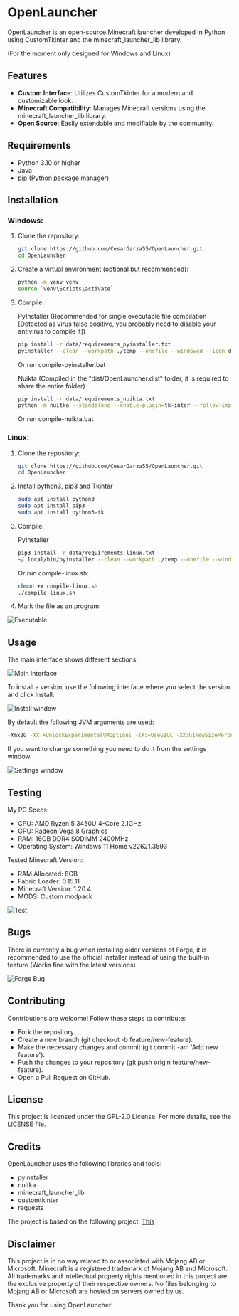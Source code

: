 # OpenLauncher

OpenLauncher is an open-source Minecraft launcher developed in Python using CustomTkinter and the minecraft_launcher_lib library.

(For the moment only designed for Windows and Linux)

## Features

- **Custom Interface**: Utilizes CustomTkinter for a modern and customizable look.
- **Minecraft Compatibility**: Manages Minecraft versions using the minecraft_launcher_lib library.
- **Open Source**: Easily extendable and modifiable by the community.

## Requirements

- Python 3.10 or higher
- Java
- pip (Python package manager)

## Installation

### Windows:

1. Clone the repository:
    ```bash
    git clone https://github.com/CesarGarza55/OpenLauncher.git
    cd OpenLauncher
    ```

2. Create a virtual environment (optional but recommended):
    ```bash
    python -m venv venv
    source `venv\Scripts\activate`
    ```

3. Compile:

    PyInstaller (Recommended for single executable file compilation [Detected as virus false positive, you probably need to disable your antivirus to compile it])
    ```bash
    pip install -r data/requirements_pyinstaller.txt
    pyinstaller --clean --workpath ./temp --onefile --windowed --icon data/icon.ico --distpath ./ --noconfirm data/OpenLauncher.py
    ```
    Or run compile-pyinstaller.bat
   
    Nuikta (Compiled in the "dist/OpenLauncher.dist" folder, it is required to share the entire folder)
    ```bash
    pip install -r data/requirements_nuikta.txt
    python -m nuitka --standalone --enable-plugin=tk-inter --follow-imports --disable-console --windows-icon-from-ico=data/icon.ico --output-dir=dist data/OpenLauncher.py
    ```
    Or run compile-nuikta.bat

### Linux:

1. Clone the repository:
    ```bash
    git clone https://github.com/CesarGarza55/OpenLauncher.git
    cd OpenLauncher
    ```
    
2. Install python3, pip3 and Tkinter
    ```bash
    sudo apt install python3
    sudo apt install pip3
    sudo apt install python3-tk
    ```
    
3. Compile:

   PyInstaller
    ```bash
    pip3 install -r data/requirements_linux.txt
    ~/.local/bin/pyinstaller --clean --workpath ./temp --onefile --windowed --distpath ./ --noconfirm data/OpenLauncher.py
    ```
    Or run compile-linux.sh:
    ```bash
    chmod +x compile-linux.sh
    ./compile-linux.sh
    ```

4. Mark the file as an program:

![Executable](https://github.com/CesarGarza55/OpenLauncher/assets/168610828/37588648-144d-4b0f-83c8-3dde1d683786)

## Usage

The main interface shows different sections:

![Main interface](https://github.com/CesarGarza55/OpenLauncher/assets/168610828/42d5c13d-fcf0-403e-a281-e1591e3713c2)

To install a version, use the following interface where you select the version and click install:

![Install window](https://github.com/CesarGarza55/OpenLauncher/assets/168610828/5e88b59f-f597-4b29-831a-09b18ffe4104)

By default the following JVM arguments are used:

   ```bash
   -Xmx2G -XX:+UnlockExperimentalVMOptions -XX:+UseG1GC -XX:G1NewSizePercent=20 -XX:G1ReservePercent=20 -XX:MaxGCPauseMillis=50 -XX:G1HeapRegionSize=32M
   ```

If you want to change something you need to do it from the settings window.

![Settings window](https://github.com/CesarGarza55/OpenLauncher/assets/168610828/e059b56f-5402-4d0d-8829-32ebdec0780c)

## Testing
My PC Specs:
- CPU: AMD Ryzen 5 3450U 4-Core 2.1GHz
- GPU: Radeon Vega 8 Graphics
- RAM: 16GB DDR4 SODIMM 2400MHz
- Operating System: Windows 11 Home v22621.3593

Tested Minecraft Version:
- RAM Allocated: 8GB
- Fabric Loader: 0.15.11
- Minecraft Version: 1.20.4
- MODS: Custom modpack

![Test](https://github.com/CesarGarza55/OpenLauncher/assets/168610828/72b6c1f7-8da3-4f7d-8cdf-668621b3cb65)

## Bugs

There is currently a bug when installing older versions of Forge, it is recommended to use the official installer instead of using the built-in feature (Works fine with the latest versions)

![Forge Bug](https://github.com/CesarGarza55/OpenLauncher/assets/168610828/a4f69ac2-c223-4864-ab6b-a80b9efdbffb)

## Contributing
Contributions are welcome! Follow these steps to contribute:

- Fork the repository.
- Create a new branch (git checkout -b feature/new-feature).
- Make the necessary changes and commit (git commit -am 'Add new feature').
- Push the changes to your repository (git push origin feature/new-feature).
- Open a Pull Request on GitHub.

## License
This project is licensed under the GPL-2.0 License. For more details, see the [LICENSE](https://github.com/CesarGarza55/OpenLauncher/blob/main/LICENSE) file.

## Credits
OpenLauncher uses the following libraries and tools:

- pyinstaller
- nuitka
- minecraft_launcher_lib
- customtkinter
- requests

The project is based on the following project: [This](https://github.com/Irr22/Minecraft-launcher)

## Disclaimer

This project is in no way related to or associated with Mojang AB or Microsoft. Minecraft is a registered trademark of Mojang AB and Microsoft. All trademarks and intellectual property rights mentioned in this project are the exclusive property of their respective owners. No files belonging to Mojang AB or Microsoft are hosted on servers owned by us.

Thank you for using OpenLauncher!
